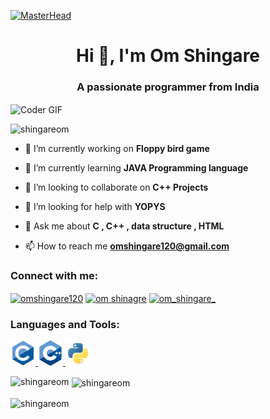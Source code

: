 
[![MasterHead](https://1.bp.blogspot.com/-7A4WynwLsMw/XbBpCXG8fHI/AAAAAAAAMt4/uOa1bpLskYgrwGbllhSu2SDj_Mig8SXJQCLcBGAsYHQ/s1600/2000_600px.gif)]()
<h1 align="center">Hi 👋, I'm Om Shingare</h1>
<h3 align="center">A passionate programmer from India</h3>
<img alt="Coder GIF" height=250 width=350 align ="center" src="https://camo.githubusercontent.com/cae12fddd9d6982901d82580bdf321d81fb299141098ca1c2d4891870827bf17/68747470733a2f2f6d69726f2e6d656469756d2e636f6d2f6d61782f313336302f302a37513379765349765f7430696f4a2d5a2e676966" />


<p align="left"> <img src="https://komarev.com/ghpvc/?username=shingareom&label=Profile%20views&color=0e75b6&style=flat" alt="shingareom" /> </p>

- 🔭 I’m currently working on **Floppy bird game**

- 🌱 I’m currently learning **JAVA Programming language**

- 👯 I’m looking to collaborate on **C++ Projects**

- 🤝 I’m looking for help with **YOPYS**

- 💬 Ask me about **C , C++ , data structure , HTML**

- 📫 How to reach me **omshingare120@gmail.com**

<h3 align="left">Connect with me:</h3>
<p align="left">
<a href="https://twitter.com/omshingare120" target="blank"><img align="center" src="https://raw.githubusercontent.com/rahuldkjain/github-profile-readme-generator/master/src/images/icons/Social/twitter.svg" alt="omshingare120" height="30" width="40" /></a>
<a href="https://fb.com/om shinagre" target="blank"><img align="center" src="https://raw.githubusercontent.com/rahuldkjain/github-profile-readme-generator/master/src/images/icons/Social/facebook.svg" alt="om shinagre" height="30" width="40" /></a>
<a href="https://instagram.com/om_shingare_" target="blank"><img align="center" src="https://raw.githubusercontent.com/rahuldkjain/github-profile-readme-generator/master/src/images/icons/Social/instagram.svg" alt="om_shingare_" height="30" width="40" /></a>
</p>

<h3 align="left">Languages and Tools:</h3>
<p align="left"> <a href="https://www.cprogramming.com/" target="_blank" rel="noreferrer"> <img src="https://raw.githubusercontent.com/devicons/devicon/master/icons/c/c-original.svg" alt="c" width="40" height="40"/> </a> <a href="https://www.w3schools.com/cpp/" target="_blank" rel="noreferrer"> <img src="https://raw.githubusercontent.com/devicons/devicon/master/icons/cplusplus/cplusplus-original.svg" alt="cplusplus" width="40" height="40"/> </a> <a href="https://www.python.org" target="_blank" rel="noreferrer"> <img src="https://raw.githubusercontent.com/devicons/devicon/master/icons/python/python-original.svg" alt="python" width="40" height="40"/> </a> </p>

<p><img align="left" src="https://github-readme-stats.vercel.app/api/top-langs?username=shingareom&show_icons=true&locale=en&layout=compact" alt="shingareom" /></p>

<p>&nbsp;<img align="center" src="https://github-readme-stats.vercel.app/api?username=shingareom&show_icons=true&locale=en" alt="shingareom" /></p>

<p><img align="center" src="https://github-readme-streak-stats.herokuapp.com/?user=shingareom&" alt="shingareom" /></p>


